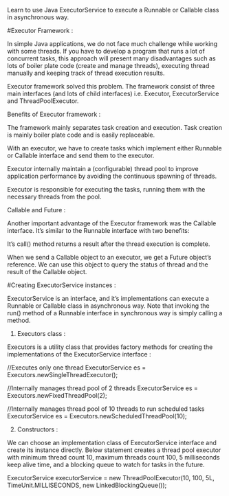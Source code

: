 Learn to use Java ExecutorService to execute a Runnable or Callable class in asynchronous way.

#Executor Framework : 

In simple Java applications, we do not face much challenge while working with some threads. 
If you have to develop a program that runs a lot of concurrent tasks, this approach will 
present many disadvantages such as lots of boiler plate code (create and manage threads), 
executing thread manually and keeping track of thread execution results.

Executor framework solved this problem. The framework consist of three main interfaces 
(and lots of child interfaces) i.e. Executor, ExecutorService and ThreadPoolExecutor.

Benefits of Executor framework : 

The framework mainly separates task creation and execution. Task creation is mainly boiler plate code 
and is easily replaceable.

With an executor, we have to create tasks which implement either Runnable or Callable interface 
and send them to the executor.

Executor internally maintain a (configurable) thread pool to improve application performance by 
avoiding the continuous spawning of threads.

Executor is responsible for executing the tasks, running them with the necessary 
threads from the pool.

Callable and Future : 

Another important advantage of the Executor framework was the Callable interface. 
It’s similar to the Runnable interface with two benefits:

It’s call() method returns a result after the thread execution is complete.

When we send a Callable object to an executor, we get a Future object’s reference. 
We can use this object to query the status of thread and the result of the Callable object.

#Creating ExecutorService instances : 

ExecutorService is an interface, and it’s implementations can execute a Runnable or 
Callable class in asynchronous way. Note that invoking the run() method of a Runnable interface 
in synchronous way is simply calling a method.

1) Executors class : 

Executors is a utility class that provides factory methods for creating 
the implementations of the ExecutorService interface : 

//Executes only one thread
ExecutorService es = Executors.newSingleThreadExecutor(); 
 
//Internally manages thread pool of 2 threads
ExecutorService es = Executors.newFixedThreadPool(2); 
 
//Internally manages thread pool of 10 threads to run scheduled tasks
ExecutorService es = Executors.newScheduledThreadPool(10); 

2) Constructors : 

We can choose an implementation class of ExecutorService interface and create its instance directly. 
Below statement creates a thread pool executor with minimum thread count 10, maximum threads count 100, 
5 milliseconds keep alive time, and a blocking queue to watch for tasks in the future.

ExecutorService executorService = 
    new ThreadPoolExecutor(10, 100, 5L, TimeUnit.MILLISECONDS, new LinkedBlockingQueue<Runnable>());


